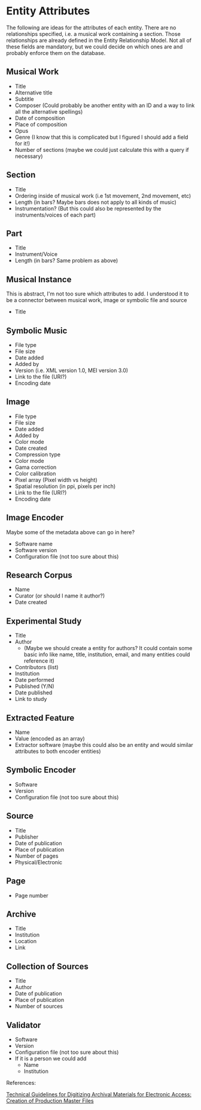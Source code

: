 # Entity Attributes

The following are ideas for the attributes of each entity. There are no relationships specified, i.e. a musical work containing
a section. Those relationships are already defined in the Entity Relationship Model. Not all of these fields are mandatory, but we could decide on
which ones are and probably enforce them on the database.

## Musical Work

* Title
* Alternative title
* Subtitle
* Composer (Could probably be another entity with an ID and a way to link all the alternative spellings)
* Date of composition
* Place of composition
* Opus
* Genre (I know that this is complicated but I figured I should add a field for it!)
* Number of sections (maybe we could just calculate this with a query if necessary)

## Section

* Title
* Ordering inside of musical work (i.e 1st movement, 2nd movement, etc)
* Length (in bars? Maybe bars does not apply to all kinds of music)
* Instrumentation? (But this could also be represented by the instruments/voices of each part)

## Part

* Title
* Instrument/Voice
* Length (in bars? Same problem as above)

## Musical Instance

This is abstract, I'm not too sure which attributes to add. I understood it to be a connector between musical work, image or symbolic file and source

* Title

## Symbolic Music

* File type
* File size
* Date added
* Added by
* Version (i.e. XML version 1.0, MEI version 3.0)
* Link to the file (URI?)
* Encoding date

## Image

* File type
* File size
* Date added
* Added by
* Color mode
* Date created
* Compression type
* Color mode
* Gama correction
* Color calibration
* Pixel array (Pixel width vs height)
* Spatial resolution (in ppi, pixels per inch)
* Link to the file (URI?)
* Encoding date

## Image Encoder

Maybe some of the metadata above can go in here?

* Software name
* Software version
* Configuration file (not too sure about this)

## Research Corpus

* Name
* Curator (or should I name it author?)
* Date created

## Experimental Study

* Title
* Author
  * (Maybe we should create a entity for authors? It could contain some basic info like name, title, institution, email, and many entities could reference it)
* Contributors (list)
* Institution
* Date performed
* Published (Y/N)
* Date published
* Link to study

## Extracted Feature

* Name
* Value (encoded as an array)
* Extractor software (maybe this could also be an entity and would similar attributes to both encoder entities)

## Symbolic Encoder

* Software
* Version
* Configuration file (not too sure about this)

## Source

* Title
* Publisher
* Date of publication
* Place of publication
* Number of pages
* Physical/Electronic

## Page

* Page number

## Archive

* Title
* Institution
* Location
* Link

## Collection of Sources

* Title
* Author
* Date of publication
* Place of publication
* Number of sources

## Validator

* Software
* Version
* Configuration file (not too sure about this)
* If it is a person we could add
  * Name
  * Institution

References:

[Technical Guidelines for Digitizing Archival Materials for Electronic Access: Creation of Production Master Files](https://www.archives.gov/files/preservation/technical/guidelines.pdf)